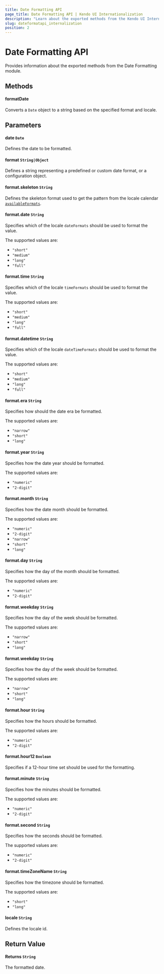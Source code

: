 ```yaml
---
title: Date Formatting API
page_title: Date Formatting API | Kendo UI Internationalization
description: "Learn about the exported methods from the Kendo UI Internationalization Date Formatting module."
slug: dateformatapi_internalization
position: 2
---
```


# Date Formatting API

Provides information about the exported methods from the Date Formatting module.

## Methods

#### formatDate

Converts a `Date` object to a string based on the specified format and locale.

## Parameters

#### date `Date`

Defines the date to be formatted.

#### format `String|Object`

Defines a string representing a predefined or custom date format, or a configuration object.

#### format.skeleton `String`

Defines the skeleton format used to get the pattern from the locale calendar [`availableFormats`](http://www.unicode.org/reports/tr35/tr35-dates.html#availableFormats_appendItems).

#### format.date `String`

Specifies which of the locale `dateFormats` should be used to format the value.

The supported values are:
* `"short"`
* `"medium"`
* `"long"`
* `"full"`

#### format.time `String`

Specifies which of the locale `timeFormats` should be used to format the value.

The supported values are:
* `"short"`
* `"medium"`
* `"long"`
* `"full"`

#### format.datetime `String`

Specifies which of the locale `dateTimeFormats` should be used to format the value.

The supported values are:
* `"short"`
* `"medium"`
* `"long"`
* `"full"`

#### format.era `String`

Specifies how should the date era be formatted.

The supported values are:
* `"narrow"`
* `"short"`
* `"long"`

#### format.year `String`

Specifies how the date year should be formatted.

The supported values are:
* `"numeric"`
* `"2-digit"`

#### format.month `String`

Specifies how the date month should be formatted.

The supported values are:
* `"numeric"`
* `"2-digit"`
* `"narrow"`
* `"short"`
* `"long"`

#### format.day `String`

Specifies how the day of the month should be formatted.

The supported values are:
* `"numeric"`
* `"2-digit"`

#### format.weekday `String`

Specifies how the day of the week should be formatted.

The supported values are:
* `"narrow"`
* `"short"`
* `"long"`

#### format.weekday `String`

Specifies how the day of the week should be formatted.

The supported values are:
* `"narrow"`
* `"short"`
* `"long"`

#### format.hour `String`

Specifies how the hours should be formatted.

The supported values are:
* `"numeric"`
* `"2-digit"`

#### format.hour12 `Boolean`

Specifies if a 12-hour time set should be used for the formatting.

#### format.minute `String`

Specifies how the minutes should be formatted.

The supported values are:
* `"numeric"`
* `"2-digit"`

#### format.second `String`

Specifies how the seconds should be formatted.

The supported values are:
* `"numeric"`
* `"2-digit"`

#### format.timeZoneName `String`

Specifies how the timezone should be formatted.

The supported values are:
* `"short"`
* `"long"`

#### locale `String`

Defines the locale id.

## Return Value

#### Returns `String`

The formatted date.
